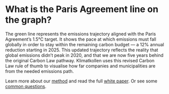 # What is the Paris Agreement line on the graph?

The green line represents the emissions trajectory aligned with the Paris Agreement’s 1.5°C target. It shows the pace at which emissions must fall globally in order to stay within the remaining carbon budget — a 12% annual reduction starting in 2025. This updated trajectory reflects the reality that global emissions didn’t peak in 2020, and that we are now five years behind the original Carbon Law pathway. Klimatkollen uses this revised Carbon Law rule of thumb to visualise how far companies and municipalities are from the needed emissions path.

Learn more about our [method](/en/methodology) and read the full [white paper](/reports/2025-06-19_ApplyingCarbonLawFrom2025.pdf). Or see some [common questions](/en/insights/carbon-law-from-2025).
